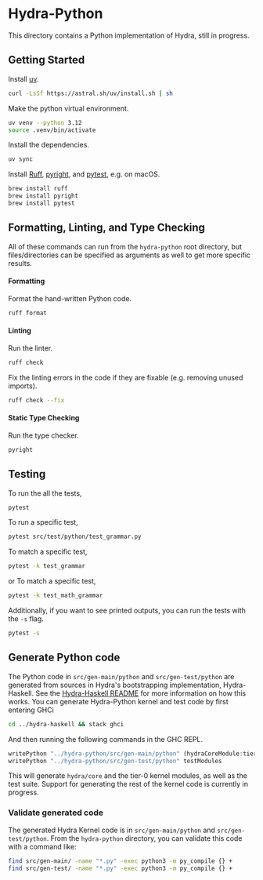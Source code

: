 # Hydra-Python

This directory contains a Python implementation of Hydra, still in progress.

## Getting Started

Install [uv](https://github.com/astral-sh/uv).
```bash
curl -LsSf https://astral.sh/uv/install.sh | sh
```

Make the python virtual environment.
```bash
uv venv --python 3.12
source .venv/bin/activate
```

Install the dependencies.
```bash
uv sync
```

Install [Ruff](https://github.com/astral-sh/ruff),
[pyright](https://github.com/microsoft/pyright), and
[pytest](https://docs.pytest.org/en/stable), e.g. on macOS.
```bash
brew install ruff
brew install pyright
brew install pytest
```

## Formatting, Linting, and Type Checking

All of these commands can run from the `hydra-python` root directory, but files/directories can be specified as arguments
as well to get more specific results.

#### Formatting

Format the hand-written Python code.
```bash
ruff format
```

#### Linting

Run the linter.
```bash
ruff check
```
Fix the linting errors in the code if they are fixable (e.g. removing unused imports).
```bash
ruff check --fix
```

#### Static Type Checking

Run the type checker.
```bash
pyright
```

## Testing

To run the all the tests,
```bash
pytest
```

To run a specific test,
```bash
pytest src/test/python/test_grammar.py
```

To match a specific test,
```bash
pytest -k test_grammar
```
or
To match a specific test,
```bash
pytest -k test_math_grammar
```

Additionally, if you want to see printed outputs, you can run the tests with the `-s` flag.
```bash
pytest -s
```

## Generate Python code

The Python code in `src/gen-main/python` and `src/gen-test/python` are generated from sources in Hydra's bootstrapping implementation, Hydra-Haskell.
See the [Hydra-Haskell README](https://github.com/CategoricalData/hydra/tree/main/hydra-haskell)
for more information on how this works.
You can generate Hydra-Python kernel and test code by first entering GHCi

```bash
cd ../hydra-haskell && stack ghci
```

And then running the following commands in the GHC REPL.

```haskell
writePython "../hydra-python/src/gen-main/python" (hydraCoreModule:tier1TypeModules)
writePython "../hydra-python/src/gen-test/python" testModules
```

This will generate `hydra/core` and the tier-0 kernel modules, as well as the test suite.
Support for generating the rest of the kernel code is currently in progress.

### Validate generated code

The generated Hydra Kernel code is in `src/gen-main/python` and `src/gen-test/python`.
From the `hydra-python` directory, you can validate this code with a command like:

```bash
find src/gen-main/ -name "*.py" -exec python3 -m py_compile {} +
find src/gen-test/ -name "*.py" -exec python3 -m py_compile {} +
```
